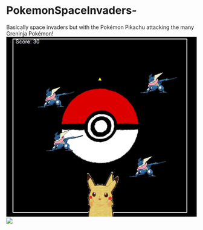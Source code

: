 # PokemonSpaceInvaders-
Basically space invaders but with the Pokémon Pikachu attacking the many Greninja Pokémon!
![](SpaceInvadersScreenshot.JPG)
<img src = "PokemonSpaceInvaders-/SpaceInvadersScreenshot.JPG" >
